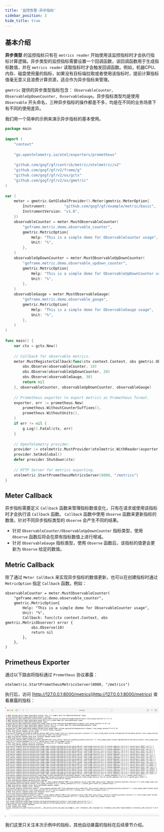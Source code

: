 ```yaml
---
title: '监控告警-异步指标'
sidebar_position: 3
hide_title: true
---
```


## 基本介绍

**异步类型** 的监控指标只有在 `metrics reader` 开始使用该监控指标时才会执行指标计算逻辑。异步类型的监控指标需要设置一个回调函数，该回调函数用于生成指标数值，并在 `metrics reader` 读取指标时才会触发回调函数。例如，机器CPU、内存、磁盘使用量的指标，如果没有目标端拉取或者使用该指标时，提前计算指标值毫无意义且浪费计算资源，适合作为异步指标来管理。

`gmetric` 提供的异步类型指标包含： `ObservableCounter, ObservableUpDownCounter, OvservableGauge`。异步指标类型均是使用 `Observable` 开头命名，三种异步指标的操作都差不多，均是在不同的业务场景下有不同的使用差异。

我们用一个简单的示例来演示异步指标的基本使用。

```go
package main

import (
    "context"

    "go.opentelemetry.io/otel/exporters/prometheus"

    "github.com/gogf/gf/contrib/metric/otelmetric/v2"
    "github.com/gogf/gf/v2/frame/g"
    "github.com/gogf/gf/v2/os/gctx"
    "github.com/gogf/gf/v2/os/gmetric"
)

var (
    meter = gmetric.GetGlobalProvider().Meter(gmetric.MeterOption{
        Instrument:        "github.com/gogf/gf/example/metric/basic",
        InstrumentVersion: "v1.0",
    })
    observableCounter = meter.MustObservableCounter(
        "goframe.metric.demo.observable_counter",
        gmetric.MetricOption{
            Help: "This is a simple demo for ObservableCounter usage",
            Unit: "%",
        },
    )
    observableUpDownCounter = meter.MustObservableUpDownCounter(
        "goframe.metric.demo.observable_updown_counter",
        gmetric.MetricOption{
            Help: "This is a simple demo for ObservableUpDownCounter usage",
            Unit: "%",
        },
    )
    observableGauge = meter.MustObservableGauge(
        "goframe.metric.demo.observable_gauge",
        gmetric.MetricOption{
            Help: "This is a simple demo for ObservableGauge usage",
            Unit: "%",
        },
    )
)

func main() {
    var ctx = gctx.New()

    // Callback for observable metrics.
    meter.MustRegisterCallback(func(ctx context.Context, obs gmetric.Observer) error {
        obs.Observe(observableCounter, 10)
        obs.Observe(observableUpDownCounter, 20)
        obs.Observe(observableGauge, 30)
        return nil
    }, observableCounter, observableUpDownCounter, observableGauge)

    // Prometheus exporter to export metrics as Prometheus format.
    exporter, err := prometheus.New(
        prometheus.WithoutCounterSuffixes(),
        prometheus.WithoutUnits(),
    )
    if err != nil {
        g.Log().Fatal(ctx, err)
    }

    // OpenTelemetry provider.
    provider := otelmetric.MustProvider(otelmetric.WithReader(exporter))
    provider.SetAsGlobal()
    defer provider.Shutdown(ctx)

    // HTTP Server for metrics exporting.
    otelmetric.StartPrometheusMetricsServer(8000, "/metrics")
}

```

## Meter Callback

异步指标需要定义 `Callback` 函数来管理指标数值变化，只有在请求或使用该指标时才会执行该 `Callback` 函数。 `Callback` 函数中使用 `Observe` 函数来更新指标的数值，针对不同异步指标类型的 `Observe` 会产生不同的结果。

- 针对 `ObservableCounter/ObservableUpDownCounter` 指标类型，使用 `Observe` 函数后将会在原有指标数值上进行增减。
- 针对 `ObservableGauge` 指标类型，使用 `Observe` 函数后，该指标的值更会更新为 `Observe` 给定的数值。

## Metric Callback

除了通过 `Meter CallBack` 来实现异步指标的数值更新，也可以在创建指标时通过 `MetricOption` 指定 `Callback` 函数。例如：

```
observableCounter = meter.MustObservableCounter(
    "goframe.metric.demo.observable_counter",
    gmetric.MetricOption{
        Help: "This is a simple demo for ObservableCounter usage",
        Unit: "%",
        Callback: func(ctx context.Context, obs gmetric.MetricObserver) error {
            obs.Observe(10)
            return nil
        },
    },
)
```

## Primetheus Exporter

通过以下路由将指标通过 `Prometheus` 协议暴露：

```
otelmetric.StartPrometheusMetricsServer(8000, "/metrics")
```

执行后，访问 [http://127.0.0.1:8000/metrics](http://127.0.0.1:8000/metrics) 查看暴露的指标：

![](/markdown/5e79d0fe7ae3773ee055a5d600abe7dd.png)

我们这里只关注本次示例中的指标，其他自动暴露的指标在后续章节介绍。